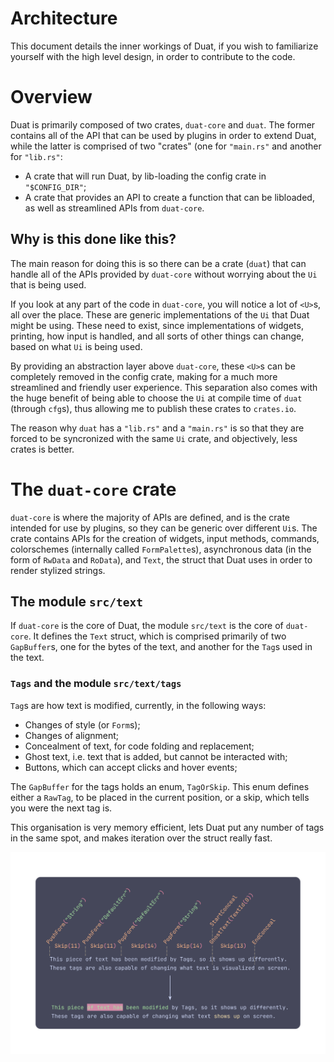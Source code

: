 # Architecture

This document details the inner workings of Duat, if you wish to familiarize yourself with the high level design, in order to contribute to the code.

# Overview

Duat is primarily composed of two crates, `duat-core` and `duat`. The former contains all of the API that can be used by plugins in order to extend Duat, while the latter is comprised of two "crates" (one for `"main.rs"` and another for `"lib.rs"`:

* A crate that will run Duat, by lib-loading the config crate in `"$CONFIG_DIR"`;
* A crate that provides an API to create a function that can be libloaded, as well as streamlined APIs from `duat-core`.

## Why is this done like this?

The main reason for doing this is so there can be a crate (`duat`) that can handle all of the APIs provided by `duat-core` without worrying about the `Ui` that is being used.

If you look at any part of the code in `duat-core`, you will notice a lot of `<U>`s, all over the place. These are generic implementations of the `Ui` that Duat might be using. These need to exist, since implementations of widgets, printing, how input is handled, and all sorts of other things can change, based on what `Ui` is being used.

By providing an abstraction layer above `duat-core`, these `<U>`s can be completely removed in the config crate, making for a much more streamlined and friendly user experience. This separation also comes with the huge benefit of being able to choose the `Ui` at compile time of `duat` (through `cfg`s), thus allowing me to publish these crates to `crates.io`.

The reason why `duat` has a `"lib.rs"` and a `"main.rs"` is so that they are forced to be syncronized with the same `Ui` crate, and objectively, less crates is better.

# The `duat-core` crate

`duat-core` is where the majority of APIs are defined, and is the crate intended for use by plugins, so they can be generic over different `Ui`s. The crate contains APIs for the creation of widgets, input methods, commands, colorschemes (internally called `FormPalette`s), asynchronous data (in the form of `RwData` and `RoData`), and `Text`, the struct that Duat uses in order to render stylized strings.

## The module `src/text`

If `duat-core` is the core of Duat, the module `src/text` is the core of `duat-core`. It defines the `Text` struct, which is comprised primarily of two `GapBuffer`s, one for the bytes of the text, and another for the `Tag`s used in the text.

### `Tags` and the module `src/text/tags`

`Tag`s are how text is modified, currently, in the following ways:

* Changes of style (or `Form`s);
* Changes of alignment;
* Concealment of text, for code folding and replacement;
* Ghost text, i.e. text that is added, but cannot be interacted with;
* Buttons, which can accept clicks and hover events;

The `GapBuffer` for the tags holds an enum, `TagOrSkip`. This enum defines either a `RawTag`, to be placed in the current position, or a skip, which tells you were the next tag is.

This organisation is very memory efficient, lets Duat put any number of tags in the same spot, and makes iteration over the struct really fast.

![Text and Tags](assets/text.svg)
